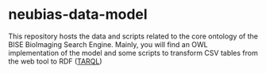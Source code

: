 # neubias-data-model

This repository hosts the data and scripts related to the core ontology of the BISE BioImaging Search Engine. 
Mainly, you will find an OWL implementation of the model and some scripts to transform CSV tables from the web tool to RDF ([TARQL](https://tarql.github.io))
